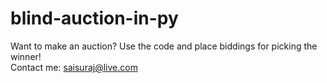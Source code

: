 # blind-auction-in-py
Want to make an auction? Use the code and place biddings for picking the winner!
<br>
Contact me: saisuraj@live.com
